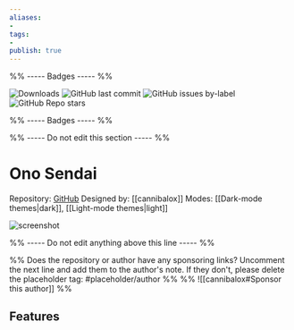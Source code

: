 ```yaml
---
aliases:
- 
tags: 
- 
publish: true
---
```


%% ----- Badges ----- %%

![Downloads](https://img.shields.io/badge/downloads-1090-573E7A?style=for-the-badge&logo=)
![GitHub last commit](https://img.shields.io/github/last-commit/cannibalox/ono-sendai_obsdn?color=573E7A&label=last%20update&logo=github&style=for-the-badge)
![GitHub issues by-label](https://img.shields.io/github/issues/cannibalox/ono-sendai_obsdn/help%20wanted?color=573E7A&logo=github&style=for-the-badge) 
![GitHub Repo stars](https://img.shields.io/github/stars/cannibalox/ono-sendai_obsdn?color=573E7A&logo=github&style=for-the-badge)

%% ----- Badges ----- %%

%% ----- Do not edit this section ----- %%

# Ono Sendai

Repository: [GitHub](https://github.com/cannibalox/ono-sendai_obsdn)
Designed by: [[cannibalox]]
Modes: [[Dark-mode themes|dark]], [[Light-mode themes|light]]



![screenshot](https://github.com/cannibalox/ono-sendai_obsdn/raw/master/ono-sendai_obsdn_00.png)

%% ----- Do not edit anything above this line ----- %% 

%% Does the repository or author have any sponsoring links? Uncomment the next line and add them to the author's note. If they don't, please delete the placeholder tag: #placeholder/author %%
%% ![[cannibalox#Sponsor this author]] %%


## Features


